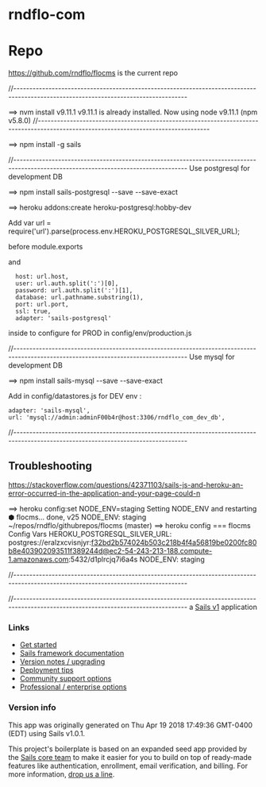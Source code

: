 # rndflo-com






# Repo

https://github.com/rndflo/flocms is the current repo


//------------------------------------------------------------------------------------------------------------------------------------

==> nvm install v9.11.1
v9.11.1 is already installed.
Now using node v9.11.1 (npm v5.8.0)
//------------------------------------------------------------------------------------------------------------------------------------

==> npm install -g sails


//------------------------------------------------------------------------------------------------------------------------------------
Use postgresql for development DB


==> npm install sails-postgresql --save --save-exact

==> heroku addons:create heroku-postgresql:hobby-dev

Add 
var url = require('url').parse(process.env.HEROKU_POSTGRESQL_SILVER_URL);

before module.exports 

and

      host: url.host,
      user: url.auth.split(':')[0],
      password: url.auth.split(':')[1],
      database: url.pathname.substring(1),
      port: url.port,
      ssl: true,
      adapter: 'sails-postgresql'

inside to configure for PROD in config/env/production.js



//------------------------------------------------------------------------------------------------------------------------------------
Use mysql for development DB

==> npm install sails-mysql --save --save-exact

Add in config/datastores.js for DEV env : 

    adapter: 'sails-mysql',
    url: 'mysql://admin:adminF00b4r@host:3306/rndflo_com_dev_db',

//------------------------------------------------------------------------------------------------------------------------------------
## Troubleshooting 

https://stackoverflow.com/questions/42371103/sails-js-and-heroku-an-error-occurred-in-the-application-and-your-page-could-n

==> heroku config:set NODE_ENV=staging
Setting NODE_ENV and restarting ⬢ flocms... done, v25
NODE_ENV: staging
~/repos/rndflo/githubrepos/flocms (master) 
==> heroku config 
=== flocms Config Vars
HEROKU_POSTGRESQL_SILVER_URL: postgres://eralzxcvisnjyr:f32bd2b574024b503c218b4f4a56819be0200fc80b8e403902093511f389244d@ec2-54-243-213-188.compute-1.amazonaws.com:5432/d1plrcjq7i6a4s
NODE_ENV:                     staging


//------------------------------------------------------------------------------------------------------------------------------------



//------------------------------------------------------------------------------------------------------------------------------------
a [Sails v1](https://sailsjs.com) application


### Links

+ [Get started](https://sailsjs.com/get-started)
+ [Sails framework documentation](https://sailsjs.com/documentation)
+ [Version notes / upgrading](https://sailsjs.com/documentation/upgrading)
+ [Deployment tips](https://sailsjs.com/documentation/concepts/deployment)
+ [Community support options](https://sailsjs.com/support)
+ [Professional / enterprise options](https://sailsjs.com/enterprise)


### Version info

This app was originally generated on Thu Apr 19 2018 17:49:36 GMT-0400 (EDT) using Sails v1.0.1.

<!-- Internally, Sails used [`sails-generate@1.15.21`](https://github.com/balderdashy/sails-generate/tree/v1.15.21/lib/core-generators/new). -->


This project's boilerplate is based on an expanded seed app provided by the [Sails core team](https://sailsjs.com/about) to make it easier for you to build on top of ready-made features like authentication, enrollment, email verification, and billing.  For more information, [drop us a line](https://sailsjs.com/support).


<!--
Note:  Generators are usually run using the globally-installed `sails` CLI (command-line interface).  This CLI version is _environment-specific_ rather than app-specific, thus over time, as a project's dependencies are upgraded or the project is worked on by different developers on different computers using different versions of Node.js, the Sails dependency in its package.json file may differ from the globally-installed Sails CLI release it was originally generated with.  (Be sure to always check out the relevant [upgrading guides](https://sailsjs.com/upgrading) before upgrading the version of Sails used by your app.  If you're stuck, [get help here](https://sailsjs.com/support).)
-->

